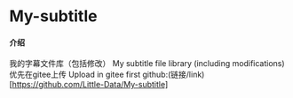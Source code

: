 # My-subtitle

#### 介绍
我的字幕文件库（包括修改）
My subtitle file library (including modifications)
优先在gitee上传
Upload in gitee first
github:(链接/link)[https://github.com/Little-Data/My-subtitle]